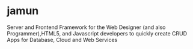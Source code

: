 jamun
=====

 Server and Frontend Framework for the Web Designer (and also Programmer),HTML5, and Javascript developers to quickly create CRUD Apps for Database, Cloud and Web Services